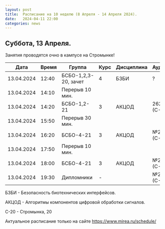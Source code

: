 ```yaml
---
layout: post
title:  Расписание на 10 неделю (8 Апреля - 14 Апреля 2024).
date:   2024-04-11 22:00
categories: news
---
```


## Суббота, 13 Апреля.
Занятия проводятся очно в кампусе на Стромынке!

| Дата          | Время   | Группа               | Курс | Дисциплина  | Аудитория  | Материалы |
| ------------- | ------- | -------------------- | ---- | ----------- | ---------- | --------- |
|13.04.2024     |12:40    |БСБО-1,2,3-20, зачет  |   4  |БЗБИ         |     ?      |           |
|13.04.2024     |14:10    |Перерыв 10 мин.       |      |             |            |           |
|13.04.2024     |14:20    |БСБО-1,2-21           |   3  |АКЦОД        |  262 (С-20)|           |
|13.04.2024     |15:50    |Перерыв 30 мин.       |      |             |            |           |
|13.04.2024     |16:20    |БСБО-4-21             |   3  |АКЦОД        |  №20 (С-20)|           |
|13.04.2024     |17:50    |Перерыв 10 мин.       |      |             |            |           |
|13.04.2024     |18:00    |БСБО-4-21             |   3  |АКЦОД        |  №20 (С-20)|           |
|13.04.2024     |19:30    |Дипломники            |   -  |             |  №20 (С-20)|           |

БЗБИ - Безопасность биотехнических интерфейсов.

АКЦОД - Алгоритмы компонентов цифровой обработки сигналов.

С-20 - Стромынка, 20

Актуальное расписание только на сайте https://www.mirea.ru/schedule/


